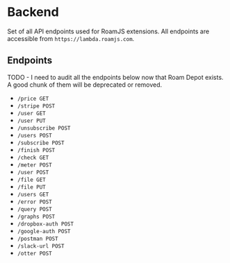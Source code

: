 # Backend
      
Set of all API endpoints used for RoamJS extensions. All endpoints are accessible from `https://lambda.roamjs.com`.

## Endpoints

TODO - I need to audit all the endpoints below now that Roam Depot exists. A good chunk of them will be deprecated or removed.

- `/price GET`
- `/stripe POST`
- `/user GET`
- `/user PUT`
- `/unsubscribe POST`
- `/users POST`
- `/subscribe POST`
- `/finish POST`
- `/check GET`
- `/meter POST`
- `/user POST`
- `/file GET`
- `/file PUT`
- `/users GET`
- `/error POST`
- `/query POST`
- `/graphs POST`
- `/dropbox-auth POST`
- `/google-auth POST`
- `/postman POST`
- `/slack-url POST`
- `/otter POST`
      